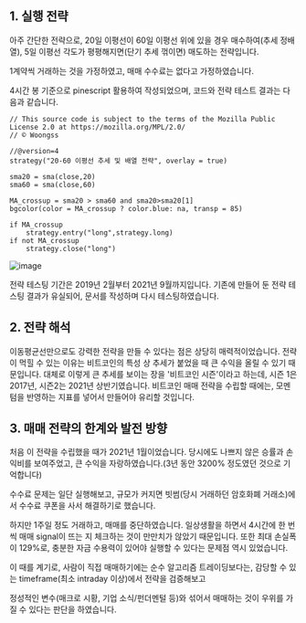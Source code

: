 ## 1. 실행 전략
아주 간단한 전략으로, 20일 이평선이 60일 이평선 위에 있을 경우 매수하여(추세 정배열), 5일 이평선 각도가 평평해지면(단기 추세 꺾이면) 매도하는 전략입니다.

1계약씩 거래하는 것을 가정하였고, 매매 수수료는 없다고 가정하였습니다.

4시간 봉 기준으로 pinescript 활용하여 작성되었으며, 코드와 전략 테스트 결과는 다음과 같습니다.

```
// This source code is subject to the terms of the Mozilla Public License 2.0 at https://mozilla.org/MPL/2.0/
// © Woongss

//@version=4
strategy("20-60 이평선 추세 및 배열 전략", overlay = true)

sma20 = sma(close,20)
sma60 = sma(close,60)

MA_crossup = sma20 > sma60 and sma20>sma20[1]
bgcolor(color = MA_crossup ? color.blue: na, transp = 85)

if MA_crossup
    strategy.entry("long",strategy.long)
if not MA_crossup
    strategy.close("long")
```

![image](https://user-images.githubusercontent.com/88834958/134805197-2ff26b69-defa-40c4-8fc7-6310c2b2404c.png)

전략 테스팅 기간은 2019년 2월부터 2021년 9월까지입니다. 기존에 만들어 둔 전략 테스팅 결과가 유실되어, 문서를 작성하며 다시 테스팅하였습니다.

## 2. 전략 해석

이동평균선만으로도 강력한 전략을 만들 수 있다는 점은 상당히 매력적이었습니다. 
전략이 먹힐 수 있는 이유는 비트코인의 특성 상 추세가 붙었을 때 큰 수익을 올릴 수 있기 때문입니다. 대체로 이렇게 큰 추세를 보이는 장을 '비트코인 시즌'이라고 하는데, 
시즌 1은 2017년, 시즌2는 2021년 상반기였습니다. 비트코인 매매 전략을 수립할 때에는, 모멘텀을 반영하는 지표를 넣어서 만들어야 유리할 것입니다.

## 3. 매매 전략의 한계와 발전 방향

처음 이 전략을 수립했을 때가 2021년 1월이었습니다. 당시에도 나쁘지 않은 승률과 손익비를 보여주었고, 큰 수익을 자랑하였습니다.(3년 동안 3200% 정도였던 것으로 기억합니다)

수수료 문제는 일단 실행해보고, 규모가 커지면 빗썸(당시 거래하던 암호화폐 거래소)에서 수수료 쿠폰을 사서 해결하기로 했습니다.

하지만 1주일 정도 거래하고, 매매를 중단하였습니다. 일상생활을 하면서 4시간에 한 번씩 매매 signal이 뜨는 지 체크하는 것이 만만치가 않았기 때문입니다. 또한 최대 손실폭이 129%로, 충분한 자금 수용력이 있어야 실행할 수 있다는 문제점 역시 있었습니다.

이 때를 계기로, 사람이 직접 매매하기에는 순수 알고리즘 트레이딩보다는, 감당할 수 있는 timeframe(최소 intraday 이상)에서 전략을 검증해보고

정성적인 변수(매크로 시황, 기업 소식/펀더멘털 등)와 섞어서 매매하는 것이 우위를 가질 수 있다는 판단을 하였습니다.
